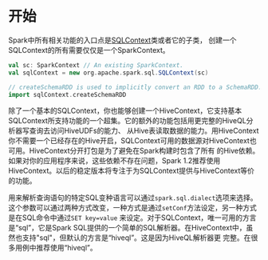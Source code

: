 # 开始

Spark中所有相关功能的入口点是[SQLContext](http://spark.apache.org/docs/latest/api/scala/index.html#org.apache.spark.sql.SQLContext)类或者它的子类，
创建一个SQLContext的所有需要仅仅是一个SparkContext。

```scala
val sc: SparkContext // An existing SparkContext.
val sqlContext = new org.apache.spark.sql.SQLContext(sc)

// createSchemaRDD is used to implicitly convert an RDD to a SchemaRDD.
import sqlContext.createSchemaRDD
```
除了一个基本的SQLContext，你也能够创建一个HiveContext，它支持基本SQLContext所支持功能的一个超集。它的额外的功能包括用更完整的HiveQL分析器写查询去访问HiveUDFs的能力、
从Hive表读取数据的能力。用HiveContext你不需要一个已经存在的Hive开启，SQLContext可用的数据源对HiveContext也可用。HiveContext分开打包是为了避免在Spark构建时包含了所有
的Hive依赖。如果对你的应用程序来说，这些依赖不存在问题，Spark 1.2推荐使用HiveContext。以后的稳定版本将专注于为SQLContext提供与HiveContext等价的功能。

用来解析查询语句的特定SQL变种语言可以通过`spark.sql.dialect`选项来选择。这个参数可以通过两种方式改变，一种方式是通过`setConf`方法设定，另一种方式是在SQL命令中通过`SET key=value`
来设定。对于SQLContext，唯一可用的方言是“sql”，它是Spark SQL提供的一个简单的SQL解析器。在HiveContext中，虽然也支持"sql"，但默认的方言是“hiveql”。这是因为HiveQL解析器更
完整。在很多用例中推荐使用“hiveql”。
